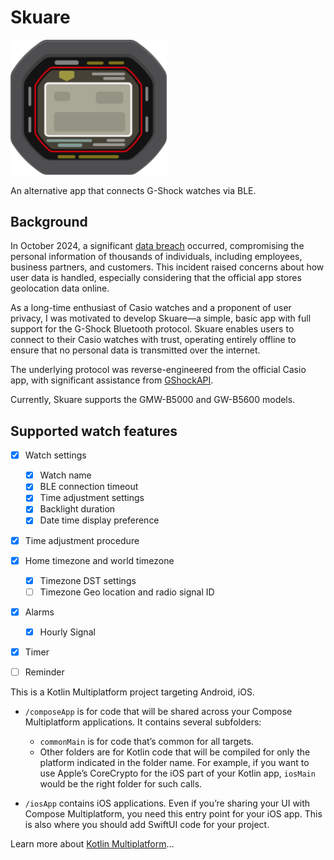 # Skuare

<img src="skuare.svg" alt="drawing" style="width:250px;"/>

An alternative app that connects G-Shock watches via BLE.

## Background

In October 2024, a significant [data breach](https://world.casio.com/news/2025/0107-incident) occurred,
compromising the personal information of thousands of individuals, including employees, business partners, and customers.
This incident raised concerns about how user data is handled, especially considering that the official app stores geolocation data online. 

As a long-time enthusiast of Casio watches and a proponent of user privacy, I was motivated to develop Skuare—a simple,
basic app with full support for the G-Shock Bluetooth protocol.
Skuare enables users to connect to their Casio watches with trust,
operating entirely offline to ensure that no personal data is transmitted over the internet.

The underlying protocol was reverse-engineered from the official Casio app, with significant assistance from [GShockAPI](https://github.com/izivkov/GShockAPI/tree/main).

Currently, Skuare supports the GMW-B5000 and GW-B5600 models.

## Supported watch features

- [x] Watch settings
  - [x] Watch name
  - [x] BLE connection timeout
  - [x] Time adjustment settings
  - [x] Backlight duration
  - [x] Date time display preference
- [x] Time adjustment procedure
- [x] Home timezone and world timezone
  - [x] Timezone DST settings 
  - [ ] Timezone Geo location and radio signal ID
- [x] Alarms
  - [x] Hourly Signal
- [x] Timer
- [ ] Reminder


This is a Kotlin Multiplatform project targeting Android, iOS.

* `/composeApp` is for code that will be shared across your Compose Multiplatform applications.
  It contains several subfolders:
  - `commonMain` is for code that’s common for all targets.
  - Other folders are for Kotlin code that will be compiled for only the platform indicated in the folder name.
    For example, if you want to use Apple’s CoreCrypto for the iOS part of your Kotlin app,
    `iosMain` would be the right folder for such calls.

* `/iosApp` contains iOS applications. Even if you’re sharing your UI with Compose Multiplatform, 
  you need this entry point for your iOS app. This is also where you should add SwiftUI code for your project.


Learn more about [Kotlin Multiplatform](https://www.jetbrains.com/help/kotlin-multiplatform-dev/get-started.html)…
